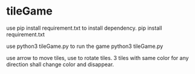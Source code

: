 # tileGame

use pip install requirement.txt to install dependency.
pip install requirement.txt

use python3 tileGame.py to run the game
python3 tileGame.py

use arrow to move tiles, use <space> to rotate tiles.
3 tiles with same color for any direction shall change color and disappear.

